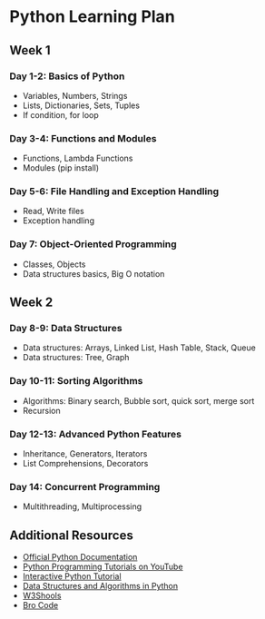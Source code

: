 # Python Learning Plan

## Week 1

### Day 1-2: Basics of Python

-   Variables, Numbers, Strings
-   Lists, Dictionaries, Sets, Tuples
-   If condition, for loop

### Day 3-4: Functions and Modules

-   Functions, Lambda Functions
-   Modules (pip install)

### Day 5-6: File Handling and Exception Handling

-   Read, Write files
-   Exception handling

### Day 7: Object-Oriented Programming

-   Classes, Objects
-   Data structures basics, Big O notation

## Week 2

### Day 8-9: Data Structures

-   Data structures: Arrays, Linked List, Hash Table, Stack, Queue
-   Data structures: Tree, Graph

### Day 10-11: Sorting Algorithms

-   Algorithms: Binary search, Bubble sort, quick sort, merge sort
-   Recursion

### Day 12-13: Advanced Python Features

-   Inheritance, Generators, Iterators
-   List Comprehensions, Decorators

### Day 14: Concurrent Programming

-   Multithreading, Multiprocessing

## Additional Resources

-   [Official Python Documentation](https://docs.python.org/3/)
-   [Python Programming Tutorials on YouTube](https://www.youtube.com/playlist?list=PL-osiE80TeTt2d9bfVyTiXJA-UTHn6WwU)
-   [Interactive Python Tutorial](https://www.learnpython.org/)
-   [Data Structures and Algorithms in Python](https://realpython.com/tutorials/data-structures-and-algorithms/)
-   [W3Shools](https://www.w3schools.com/python/default.asp)
-   [Bro Code](https://www.youtube.com/watch?v=XKHEtdqhLK8&t=8215s)
